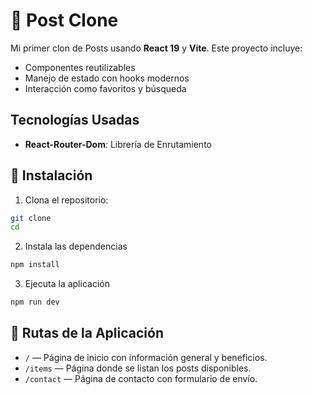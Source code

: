 # 🎵 Post Clone

Mi primer clon de Posts usando **React 19** y **Vite**. Este proyecto incluye:

- Componentes reutilizables
- Manejo de estado con hooks modernos
- Interacción como favoritos y búsqueda

## Tecnologías Usadas
- **React-Router-Dom**: Librería de Enrutamiento

## 🚀 Instalación

1. Clona el repositorio:

```bash
git clone 
cd 
```

2. Instala las dependencias
```bash
npm install
```

3. Ejecuta la aplicación
```bash
npm run dev
```

## 📌 Rutas de la Aplicación

- `/` — Página de inicio con información general y beneficios.
- `/items` — Página donde se listan los posts disponibles.
- `/contact` — Página de contacto con formulario de envío.
  

